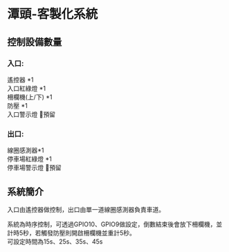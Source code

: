 # 潭頭-客製化系統  
## 控制設備數量  
### 入口:  
遙控器 *1  
入口紅綠燈 *1  
柵欄機(上/下) *1  
防壓 *1  
入口警示燈 :no_entry_sign:預留
### 出口:  
線圈感測器*1  
停車場紅綠燈 *1  
停車場警示燈 :no_entry_sign:預留
## 系統簡介  
入口由遙控器做控制，出口由單一道線圈感測器負責車道。  

系統為時序控制，可透過GPIO10、GPIO9做設定，倒數結束後會放下柵欄機，並計時5秒，若觸發防壓則開啟柵欄機並重計5秒。  
可設定時間為15s、25s、35s、45s
